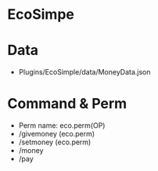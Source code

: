 # EcoSimpe


# Data
 - Plugins/EcoSimple/data/MoneyData.json
 
 # Command & Perm
  - Perm name: eco.perm(OP)
  - /givemoney (eco.perm)
  - /setmoney (eco.perm)
  - /money
  - /pay
